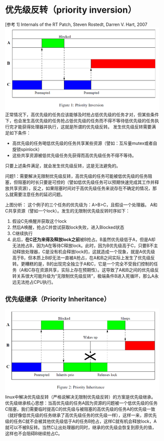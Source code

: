 # 优先级反转（priority inversion）
[参考 1] Internals of the RT Patch, Steven Rostedt, Darren V. Hart, 2007
![alt text](./picture/优先级反转.png)
正常情况下，高优先级的任务应该能够及时抢占低优先级的任务才对，但某些条件下，也会发生高优先级的任务抢占低优先级的任务而不得不等待低优先级的任务执行完才能获得处理器并执行，这就是所谓的优先级反转。
发生优先级反转需要满足如下条件：
* 高优先级的任务喝低优先级的任务共享某些资源（譬如：互斥量mutex或者自旋锁spinlock）
* 这些共享资源被低优先级任务先获得而高优先级任务不得不等待。

只要上述条件满足，就会发生优先级反转，这是无法避免的。

问题1：需要解决无限制优先级反转，高优先级的任务可能被低优先级的任务阻塞，但阻塞的时长只要是可控的（譬如低优先级任务可以预期快速完成其工作并释放共享资源），反之，如果阻塞时间对于高优先级任务来说存在不确定的情况，那么就需要注意任务的延迟问题。

上图分析：
这个例子的三个任务的优先级为：A>B>C，且假设一个处理器。
A和C共享资源（譬如一个lock）。发生的无限制优先级反转时序如下：
1. 假设C先唤醒并获取这个lock
2. 然后A唤醒，抢占C并尝试获取lock失败，进入Blocked状态
3. C继续执行
4. 此后，**在C还为来得及释放lock之前**被B抢占。B虽然优先级低于A，但是A却无法抢占B，因为A在等待C释放lock。此时，因为B优先级高于C，只要B不主动释放处理器，C是没有机会释放lock的，这就造成一个现象，就是A优先级高于B，但本质上B却无法一直被A抢占，在A和B之间实际上发生了优先级反转。更糟糕的是，B的出现完全独立于A和C，它是一个完全不受我们控制的任务（A和C存在资源共享，实际上存在预期性）。这导致了A和B之间的优先级反转关系很大可能升级为“无限制优先级反转”，极端条件B进入死循环，那么A永远无法抢占CPU执行。

## 优先级继承（Priority Inheritance）
![alt text](./picture/优先级继承.png)
linux中解决优先级反转（严格说解决无限制优先级反转）的方案是优先级继承。
优先级继承核心思想：当高优先级的任务A因为资源的问题被一个低优先级的任务C阻塞，我们需要临时提高C的优先级与被阻塞的高优先级的任务A的优先级一致（就好像低优先级的任务继承了高优先级任务的优先级一样），这样一来，原优先级的任务C就不会被其他优先级低于A的任务B抢占，这样C就有机会释放lock，A就可以不被B反转。当然C让出处理器的同时，继承的优先级会恢复到原先的值，这样也不会阻碍B继续抢占C。
